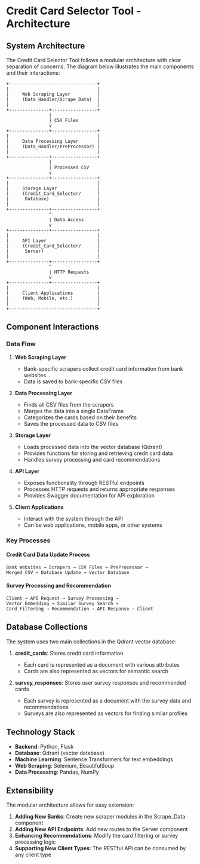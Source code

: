 # Credit Card Selector Tool - Architecture

## System Architecture

The Credit Card Selector Tool follows a modular architecture with clear separation of concerns. The diagram below illustrates the main components and their interactions:

```
+---------------------------------+
|                                 |
|     Web Scraping Layer          |
|     (Data_Handler/Scrape_Data)  |
|                                 |
+---------------+-----------------+
                |
                | CSV Files
                v
+---------------+-----------------+
|                                 |
|     Data Processing Layer       |
|     (Data_Handler/PreProcessor) |
|                                 |
+---------------+-----------------+
                |
                | Processed CSV
                v
+---------------+-----------------+
|                                 |
|     Storage Layer               |
|     (Credit_Card_Selector/      |
|      Database)                  |
|                                 |
+---------------+-----------------+
                ^
                | Data Access
                v
+---------------+-----------------+
|                                 |
|     API Layer                   |
|     (Credit_Card_Selector/      |
|      Server)                    |
|                                 |
+---------------+-----------------+
                ^
                | HTTP Requests
                v
+---------------+-----------------+
|                                 |
|     Client Applications         |
|     (Web, Mobile, etc.)         |
|                                 |
+---------------------------------+
```

## Component Interactions

### Data Flow

1. **Web Scraping Layer**
   - Bank-specific scrapers collect credit card information from bank websites
   - Data is saved to bank-specific CSV files

2. **Data Processing Layer**
   - Finds all CSV files from the scrapers
   - Merges the data into a single DataFrame
   - Categorizes the cards based on their benefits
   - Saves the processed data to CSV files

3. **Storage Layer**
   - Loads processed data into the vector database (Qdrant)
   - Provides functions for storing and retrieving credit card data
   - Handles survey processing and card recommendations

4. **API Layer**
   - Exposes functionality through RESTful endpoints
   - Processes HTTP requests and returns appropriate responses
   - Provides Swagger documentation for API exploration

5. **Client Applications**
   - Interact with the system through the API
   - Can be web applications, mobile apps, or other systems

### Key Processes

#### Credit Card Data Update Process
```
Bank Websites → Scrapers → CSV Files → PreProcessor → 
Merged CSV → Database Update → Vector Database
```

#### Survey Processing and Recommendation
```
Client → API Request → Survey Processing → 
Vector Embedding → Similar Survey Search → 
Card Filtering → Recommendation → API Response → Client
```

## Database Collections

The system uses two main collections in the Qdrant vector database:

1. **credit_cards**: Stores credit card information
   - Each card is represented as a document with various attributes
   - Cards are also represented as vectors for semantic search

2. **survey_responses**: Stores user survey responses and recommended cards
   - Each survey is represented as a document with the survey data and recommendations
   - Surveys are also represented as vectors for finding similar profiles

## Technology Stack

- **Backend**: Python, Flask
- **Database**: Qdrant (vector database)
- **Machine Learning**: Sentence Transformers for text embeddings
- **Web Scraping**: Selenium, BeautifulSoup
- **Data Processing**: Pandas, NumPy

## Extensibility

The modular architecture allows for easy extension:

1. **Adding New Banks**: Create new scraper modules in the Scrape_Data component
2. **Adding New API Endpoints**: Add new routes to the Server component
3. **Enhancing Recommendations**: Modify the card filtering or survey processing logic
4. **Supporting New Client Types**: The RESTful API can be consumed by any client type